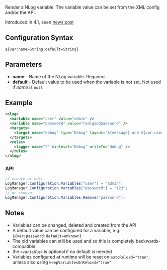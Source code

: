 Render a NLog variable. The variable value can be set from the XML config and/or the API. 

Introduced in 4.1, seen [news post](http://nlog-project.org/2015/08/31/nlog-4-1-0-is-now-available.html) 

## Configuration Syntax
```
${var:name=String:default=String}
```

## Parameters

* **name** - Name of the NLog variable. Required.
* **default** - Default value to be used when the variable is not set.
Not used if _name_ is `null`

## Example

```xml
<nlog>
  <variable name="user" value="admin" />
  <variable name="password" value="realgoodpassword" />      
  <targets>
    <target name="debug" type="Debug" layout="${message} and ${var:user}=${var:password}" />
  </targets>
  <rules>
    <logger name="*" minlevel="Debug" writeTo="debug" />
  </rules>
</nlog>
```

### API

```c#
// create or edit
LogManager.Configuration.Variables["user"] = "admin";
LogManager.Configuration.Variables["password"] = "123";
// or remove
LogManager.Configuration.Variables.Remove("password");
```

## Notes
* Variables can be changed, deleted and created from the API
* A default value can be configured for a variable, e.g. `${var:password:default=unknown}`
* The old variables can still be used and so this is completely backwards-compatible.
* the `<variable>` is optional if no default is needed
* Variables configured at runtime will be reset on `autoReload="true"`, unless also using `keepVariablesOnReload="true"`